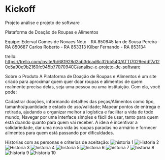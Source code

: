 # Kickoff
Projeto análise e projeto de software

Plataforma de Doação de Roupas e Alimentos

Equipe:
Ederval Gomes de Novaes Neto - RA 850645
Ian de Sousa Pereira - RA 850687
Carlos Roberto - RA 853313
Kilber Fernando - RA 853134

trello:
https://trello.com/invite/b/681928d2ab3dcad6c32bb540/ATTI7029eddf7a120e5a90e9b2160fc945b77070940C/analise-e-projeto-de-software

Sobre o Produto
A Plataforma de Doação de Roupas e Alimentos é um site criado para aproximar quem quer doar roupas e alimentos de quem realmente precisa delas, seja uma pessoa ou uma instituição. Com ela, você pode:

Cadastrar doações, informando detalhes das peças/Alimentos como tipo, tamanho/quantidade e estado de uso/validade;
Mapear pontos de entrega e retirada, ajudando a organizar melhor a logística e facilitar a vida de todo mundo;
Navegar por uma interface simples e fácil de usar, tanto para quem está doando quanto para quem vai receber.
A ideia é incentivar a solidariedade, dar uma nova vida às roupas paradas no armário e fornecer alimentos para quem está passando por dificuldades.

Historias com as personas e criterios de aceitação:
![historia 1](https://github.com/user-attachments/assets/7966f4ce-071e-493d-a957-d4d96969a9a9)
![Historia 2](https://github.com/user-attachments/assets/b49d0efb-c92b-42a3-9b1d-46bdb1c69fb0)
![Historia 3](https://github.com/user-attachments/assets/4a5b03b7-cad2-4134-8201-1f784518ca64)
![historia 4](https://github.com/user-attachments/assets/7adf8e86-105b-414d-8d30-a5e539053d77)
![historia 5](https://github.com/user-attachments/assets/b183d118-b09c-4075-b901-d921738daf3d)
![historia 6](https://github.com/user-attachments/assets/a732477c-d4d7-459c-82a0-533953ac91ce)
![historia 7](https://github.com/user-attachments/assets/04ee477b-96b7-45d4-a6da-78baab663190)
![historia 8](https://github.com/user-attachments/assets/a311cc54-85b0-47e7-a51a-a7cafcfe2d89)
![historia 9](https://github.com/user-attachments/assets/74db4293-bacd-4811-bb2b-0724b5f8f8bd)
![historia 10](https://github.com/user-attachments/assets/e74352e6-2bae-400c-94e6-4f5793ca82ea)



